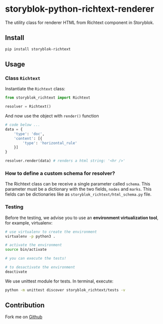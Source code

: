 # storyblok-python-richtext-renderer

The utility class for renderer HTML from Richtext component in Storyblok.

## Install

```sh
pip install storyblok-richtext
```

## Usage

### Class `Richtext`

Instantiate the `Richtext` class:

```py
from storyblok_richtext import Richtext

resolver = Richtext()
```

And now use the object with `render()` function

```py
# code below ...
data = {
    'type': 'doc',
    'content': [{
        'type': 'horizontal_rule'
    }]
}

resolver.render(data) # renders a html string: '<hr />'
```

### How to define a custom schema for resolver?

The Richtext class can be receive a single parameter called `schema`. This parameter must be a dictionary with the two fields, `nodes` and `marks`. This fields can be dictionaries like as `storyblok_richtext/html_schema.py` file.

### Testing

Before the testing, we advise you to use an **environment virtualization tool**, for example, virtualenv:

```sh
# use virtualenv to create the environment
virtualenv -p python3 .

# activate the environment
source bin/activate

# you can execute the tests!

# to desactivate the environment
deactivate
```

We use unittest module for tests. In terminal, execute:

```sh
python -m unittest discover storyblok_richtext/tests -v
```

## Contribution

Fork me on [Github](https://github.com/storyblok/storyblok-python-richtext-renderer)
